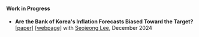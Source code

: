 #### Work in Progress
- <strong>Are the Bank of Korea's Inflation Forecasts Biased Toward the Target?</strong> [[paper]](https://drive.google.com/file/d/1P12GPzzLeo1tafaUrtI2I6cD1W6k9Y5K/view) [[webpage]](https://bok-inflation-forecast.streamlit.app/) with [Seojeong Lee](https://sites.google.com/site/misspecifiedjay), December 2024
